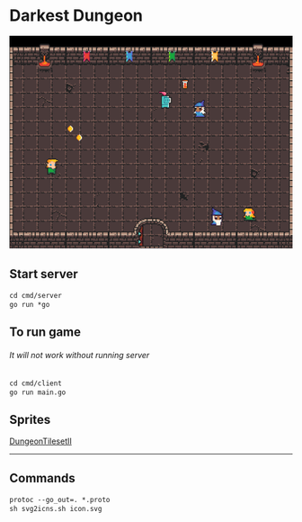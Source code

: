 # Darkest Dungeon


![Screenshot](./screenshot.png 'Скриншотес')

## Start server

```
cd cmd/server
go run *go
```

## To run game

###### It will not work without running server

```
cd cmd/client
go run main.go
```

## Sprites

[DungeonTilesetII](https://0x72.itch.io/dungeontileset-ii)

---

## Commands

```
protoc --go_out=. *.proto
sh svg2icns.sh icon.svg
```
